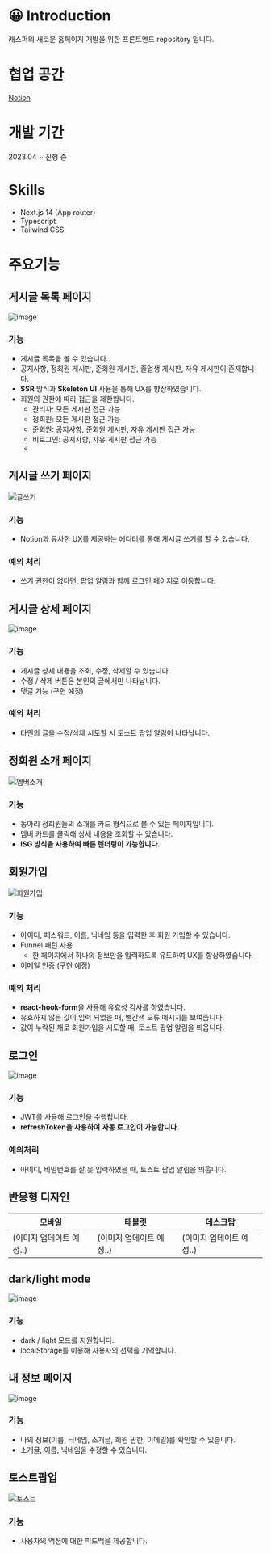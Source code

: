 # 😀 Introduction

캐스퍼의 새로운 홈페이지 개발을 위한 프론트엔드 repository 입니다.

# 협업 공간
[Notion](https://small-warrior-8dd.notion.site/New-Casper-2203c874dec94cbaa4d6065ba7076606?pvs=4)

# 개발 기간

2023.04 ~ 진행 중

# Skills

- Next.js 14 (App router)
- Typescript
- Tailwind CSS

# 주요기능

## 게시글 목록 페이지
![image](https://github.com/CASPER-REPSAC/new-casper-frontend/assets/77661228/013ecb4e-911b-4d37-b6f7-27b99c26f5b7)
### 기능
- 게시글 목록을 볼 수 있습니다.
- 공지사항, 정회원 게시판, 준회원 게시판, 졸업생 게시판, 자유 게시판이 존재합니다.
- **SSR** 방식과 **Skeleton UI** 사용을 통해 UX를 향상하였습니다.
- 회원의 권한에 따라 접근을 제한합니다.
    - 관리자: 모든 게시판 접근 가능
    - 정회원: 모든 게시판 접근 가능
    - 준회원: 공지사항, 준회원 게시판, 자유 게시판 접근 가능
    - 비로그인: 공지사항, 자유 게시판 접근 가능
    - 
## 게시글 쓰기 페이지
![글쓰기](https://github.com/CASPER-REPSAC/new-casper-frontend/assets/77661228/dec22de2-047e-4b27-ab34-7a01c5b008b3)


### 기능

- Notion과 유사한 UX를 제공하는 에디터를 통해 게시글 쓰기를 할 수 있습니다.

### 예외 처리

- 쓰기 권한이 없다면, 팝업 알림과 함께 로그인 페이지로 이동합니다.

## 게시글 상세 페이지
![image](https://github.com/CASPER-REPSAC/new-casper-frontend/assets/77661228/0611bb93-ac9f-4175-9ab0-3cecfbbec8bd)
### 기능

- 게시글 상세 내용을 조회, 수정, 삭제할 수 있습니다.
- 수정 / 삭제 버튼은 본인의 글에서만 나타납니다.
- 댓글 기능 (구현 예정)

### 예외 처리

- 타인의 글을 수정/삭제 시도할 시 토스트 팝업 알림이 나타납니다.

## 정회원 소개 페이지
![멤버소개](https://github.com/CASPER-REPSAC/new-casper-frontend/assets/77661228/921ca2c0-948a-4c34-b452-c60ba9d394ce)

### 기능

- 동아리 정회원들의 소개를 카드 형식으로 볼 수 있는 페이지입니다.
- 멤버 카드를 클릭해 상세 내용을 조회할 수 있습니다.
- **ISG 방식을 사용하여 빠른 렌더링이 가능합니다.**

## 회원가입
![회원가입](https://github.com/CASPER-REPSAC/new-casper-frontend/assets/77661228/0a20048d-5aa0-4c0e-be08-a7defe5f5af4)

### 기능

- 아이디, 패스워드, 이름, 닉네임 등을 입력한 후 회원 가입할 수 있습니다.
- Funnel 패턴 사용
    - 한 페이지에서 하나의 정보만을 입력하도록 유도하여 UX를 향상하였습니다.
- 이메일 인증 (구현 예정)

### 예외 처리

- **react-hook-form**을 사용해 유효성 검사를 하였습니다.
- 유효하지 않은 값이 입력 되었을 때, 빨간색 오류 메시지를 보여줍니다.
- 값이 누락된 채로 회원가입을 시도할 때, 토스트 팝업 알림을 띄웁니다.

## 로그인
![image](https://github.com/CASPER-REPSAC/new-casper-frontend/assets/77661228/33d73879-090c-4401-afb3-d18093d1378a)

### 기능

- JWT를 사용해 로그인을 수행합니다.
- **refreshToken을 사용하여** **자동 로그인이 가능합니다.**

### 예외처리

- 아이디, 비밀번호를 잘 못 입력하였을 때, 토스트 팝업 알림을 띄웁니다.

## 반응형 디자인
|모바일|태블릿|데스크탑|
|---|---|---|
|(이미지 업데이트 예정..)|(이미지 업데이트 예정..)|(이미지 업데이트 예정..)|


## dark/light mode
![image](https://github.com/CASPER-REPSAC/new-casper-frontend/assets/77661228/f1c4bd89-021e-4573-a3fa-770aa9d0f0a3)
### 기능

- dark / light 모드를 지원합니다.
- localStorage를 이용해 사용자의 선택을 기억합니다.


## 내 정보 페이지
![image](https://github.com/CASPER-REPSAC/new-casper-frontend/assets/77661228/f37aa2fa-f1ee-47ef-8298-be32ef8bded2)

### 기능

- 나의 정보(이름, 닉네임, 소개글, 회원 권한, 이메일)를 확인할 수 있습니다.
- 소개글, 이름, 닉네임을 수정할 수 있습니다.

## 토스트팝업
![토스트](https://github.com/CASPER-REPSAC/new-casper-frontend/assets/77661228/7674d9a2-cd8e-48ee-b3de-813ea6e67a11)

### 기능

- 사용자의 액션에 대한 피드백을 제공합니다.
